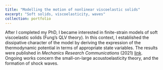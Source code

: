 ```yaml
---
title: "Modelling the motion of nonlinear viscoelastic solids"
excerpt: "Soft solids, viscoelasticity, waves"
collection: portfolio
---
```


After I completed my PhD, I became interested in finite-strain models of soft viscoelastic solids (Fung’s QLV theory). In this context, I established the dissipative character of the model by deriving the expression of the thermodynamic potential in terms of appropriate state variables. The results were published in <i>Mechanics Research Communications</i> (2021) [link](/publication/2020-12-05-mrc). Ongoing works concern the small-on-large acoustoelasticity theory, and the formation of shock waves.